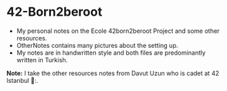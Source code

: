 # 42-Born2beroot

- My personal notes on the Ecole 42born2beroot Project and some other resources.
- OtherNotes contains many pictures about the setting up.
- My notes are in handwritten style and both files are predominantly written in Turkish.


**Note:** I take the other resources notes from Davut Uzun who is cadet at 42 Istanbul 🤝:.   
